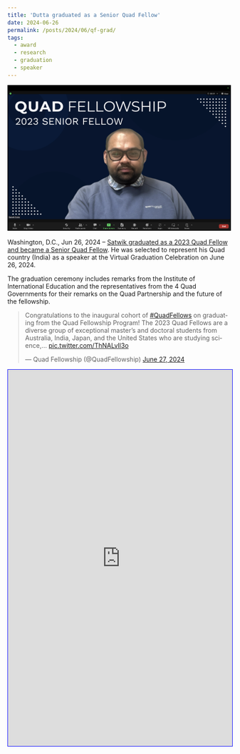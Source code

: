 ```yaml
---
title: 'Dutta graduated as a Senior Quad Fellow'
date: 2024-06-26
permalink: /posts/2024/06/qf-grad/
tags:
  - award
  - research
  - graduation
  - speaker
---
```


<img src='/images/2024-06-26-qf-grad.png' style="border:1px solid black;" width="500">

Washington, D.C., Jun 26, 2024 – [Satwik graduated as a 2023 Quad Fellow and became a Senior Quad Fellow](https://www.quadfellowship.org/). He was selected to represent his Quad country (India) as a speaker at the Virtual Graduation Celebration on June 26, 2024. 

The graduation ceremony includes remarks from the Institute of International Education and the representatives from the 4 Quad Governments for their remarks on the Quad Partnership and the future of the fellowship. 

<blockquote class="twitter-tweet"><p lang="en" dir="ltr">Congratulations to the inaugural cohort of <a href="https://twitter.com/hashtag/QuadFellows?src=hash&amp;ref_src=twsrc%5Etfw">#QuadFellows</a> on graduating from the Quad Fellowship Program! The 2023 Quad Fellows are a diverse group of exceptional master’s and doctoral students from Australia, India, Japan, and the United States who are studying science,… <a href="https://t.co/ThNALvIl3o">pic.twitter.com/ThNALvIl3o</a></p>&mdash; Quad Fellowship (@QuadFellowship) <a href="https://twitter.com/QuadFellowship/status/1806434429432406289?ref_src=twsrc%5Etfw">June 27, 2024</a></blockquote> <script async src="https://platform.twitter.com/widgets.js" charset="utf-8"></script>

<iframe src="https://www.linkedin.com/embed/feed/update/urn:li:share:7211887851242762240" height="845" width="504" frameborder="0" allowfullscreen="" title="Embedded post" style="border:1px blue solid;"></iframe>
